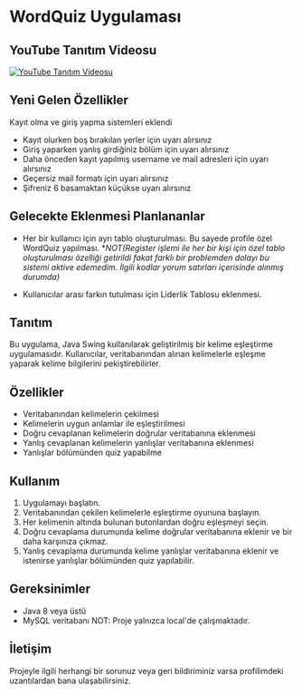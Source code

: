 # WordQuiz Uygulaması

## YouTube Tanıtım Videosu

[![YouTube Tanıtım Videosu](https://img.youtube.com/vi/KY_ftgNEGV8/0.jpg)](https://www.youtube.com/watch?v=KY_ftgNEGV8)

## Yeni Gelen Özellikler 
Kayıt olma ve giriş yapma sistemleri eklendi
- Kayıt olurken boş bırakılan yerler için uyarı alırsınız
- Giriş yaparken yanlış girdiğiniz bölüm için uyarı alırsınız
- Daha önceden kayıt yapılmış username ve mail adresleri için uyarı alırsınız
- Geçersiz mail formatı için uyarı alırsınız
- Şifreniz 6 basamaktan küçükse uyarı alırsınız

## Gelecekte Eklenmesi Planlananlar
- Her bir kullanıcı için ayrı tablo oluşturulması. Bu sayede profile özel WordQuiz yapılması.
  **NOT(Register işlemi ile her bir kişi için özel tablo oluşturulması özelliği getirildi fakat farklı bir problemden dolayı bu sistemi aktive edemedim. İlgili kodlar yorum satırları içerisinde alınmış durumda)*
  
- Kullanıcılar arası farkın tutulması için Liderlik Tablosu eklenmesi.

## Tanıtım

Bu uygulama, Java Swing kullanılarak geliştirilmiş bir kelime eşleştirme uygulamasıdır. Kullanıcılar, veritabanından alınan kelimelerle eşleşme yaparak kelime bilgilerini pekiştirebilirler.

## Özellikler

- Veritabanından kelimelerin çekilmesi
- Kelimelerin uygun anlamlar ile eşleştirilmesi
- Doğru cevaplanan kelimelerin doğrular veritabanına eklenmesi
- Yanlış cevaplanan kelimelerin yanlışlar veritabanına eklenmesi
- Yanlışlar bölümünden quiz yapabilme

## Kullanım

1. Uygulamayı başlatın.
2. Veritabanından çekilen kelimelerle eşleştirme oyununa başlayın.
3. Her kelimenin altında bulunan butonlardan doğru eşleşmeyi seçin.
4. Doğru cevaplama durumunda kelime doğrular veritabanına eklenir ve bir daha karşınıza çıkmaz.
5. Yanlış cevaplama durumunda kelime yanlışlar veritabanına eklenir ve istenirse yanlışlar bölümünden quiz yapılabilir.

## Gereksinimler

- Java 8 veya üstü
- MySQL veritabanı
  NOT: Proje yalnızca local'de çalışmaktadır.

## İletişim

Projeyle ilgili herhangi bir sorunuz veya geri bildiriminiz varsa profilimdeki uzantılardan bana ulaşabilirsiniz.
